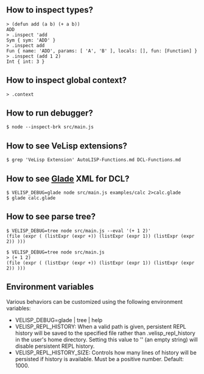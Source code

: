 ## How to inspect types?

```
> (defun add (a b) (+ a b))
ADD
> .inspect 'add
Sym { sym: 'ADD' }
> .inspect add
Fun { name: 'ADD', params: [ 'A', 'B' ], locals: [], fun: [Function] }
> .inspect (add 1 2)
Int { int: 3 }
```

## How to inspect global context?

```
> .context
```

## How to run debugger?

```
$ node --inspect-brk src/main.js
```

## How to see VeLisp extensions?

```
$ grep 'VeLisp Extension' AutoLISP-Functions.md DCL-Functions.md
```

## How to see [Glade](https://glade.gnome.org/) XML for DCL?

```
$ VELISP_DEBUG=glade node src/main.js examples/calc 2>calc.glade
$ glade calc.glade
```

## How to see parse tree?

```
$ VELISP_DEBUG=tree node src/main.js --eval '(+ 1 2)'
(file (expr ( (listExpr (expr +)) (listExpr (expr 1)) (listExpr (expr 2)) )))
```

```
$ VELISP_DEBUG=tree node src/main.js
> (+ 1 2)
(file (expr ( (listExpr (expr +)) (listExpr (expr 1)) (listExpr (expr 2)) )))
```

## Environment variables

Various behaviors can be customized using the following environment variables:

* VELISP_DEBUG=glade | tree | help
* VELISP_REPL_HISTORY: When a valid path is given, persistent REPL history will be
saved to the specified file rather than .velisp_repl_history in the user's home
directory. Setting this value to '' (an empty string) will disable persistent
REPL history.
* VELISP_REPL_HISTORY_SIZE: Controls how many lines of history will be persisted
if history is available. Must be a positive number. Default: 1000.

